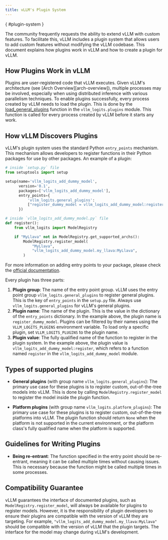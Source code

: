 ```yaml
---
title: vLLM's Plugin System
---
```

[](){ #plugin-system }

The community frequently requests the ability to extend vLLM with custom features. To facilitate this, vLLM includes a plugin system that allows users to add custom features without modifying the vLLM codebase. This document explains how plugins work in vLLM and how to create a plugin for vLLM.

## How Plugins Work in vLLM

Plugins are user-registered code that vLLM executes. Given vLLM's architecture (see [Arch Overview][arch-overview]), multiple processes may be involved, especially when using distributed inference with various parallelism techniques. To enable plugins successfully, every process created by vLLM needs to load the plugin. This is done by the [load_general_plugins](https://github.com/vllm_logits-project/vllm_logits/blob/c76ac49d266e27aa3fea84ef2df1f813d24c91c7/vllm_logits/plugins/__init__.py#L16) function in the `vllm_logits.plugins` module. This function is called for every process created by vLLM before it starts any work.

## How vLLM Discovers Plugins

vLLM's plugin system uses the standard Python `entry_points` mechanism. This mechanism allows developers to register functions in their Python packages for use by other packages. An example of a plugin:

```python
# inside `setup.py` file
from setuptools import setup

setup(name='vllm_logits_add_dummy_model',
      version='0.1',
      packages=['vllm_logits_add_dummy_model'],
      entry_points={
          'vllm_logits.general_plugins':
          ["register_dummy_model = vllm_logits_add_dummy_model:register"]
      })

# inside `vllm_logits_add_dummy_model.py` file
def register():
    from vllm_logits import ModelRegistry

    if "MyLlava" not in ModelRegistry.get_supported_archs():
        ModelRegistry.register_model(
            "MyLlava",
            "vllm_logits_add_dummy_model.my_llava:MyLlava",
        )
```

For more information on adding entry points to your package, please check the [official documentation](https://setuptools.pypa.io/en/latest/userguide/entry_point.html).

Every plugin has three parts:

1. **Plugin group**: The name of the entry point group. vLLM uses the entry point group `vllm_logits.general_plugins` to register general plugins. This is the key of `entry_points` in the `setup.py` file. Always use `vllm_logits.general_plugins` for vLLM's general plugins.
2. **Plugin name**: The name of the plugin. This is the value in the dictionary of the `entry_points` dictionary. In the example above, the plugin name is `register_dummy_model`. Plugins can be filtered by their names using the `VLLM_LOGITS_PLUGINS` environment variable. To load only a specific plugin, set `VLLM_LOGITS_PLUGINS` to the plugin name.
3. **Plugin value**: The fully qualified name of the function to register in the plugin system. In the example above, the plugin value is `vllm_logits_add_dummy_model:register`, which refers to a function named `register` in the `vllm_logits_add_dummy_model` module.

## Types of supported plugins

- **General plugins** (with group name `vllm_logits.general_plugins`): The primary use case for these plugins is to register custom, out-of-the-tree models into vLLM. This is done by calling `ModelRegistry.register_model` to register the model inside the plugin function.

- **Platform plugins** (with group name `vllm_logits.platform_plugins`): The primary use case for these plugins is to register custom, out-of-the-tree platforms into vLLM. The plugin function should return `None` when the platform is not supported in the current environment, or the platform class's fully qualified name when the platform is supported.

## Guidelines for Writing Plugins

- **Being re-entrant**: The function specified in the entry point should be re-entrant, meaning it can be called multiple times without causing issues. This is necessary because the function might be called multiple times in some processes.

## Compatibility Guarantee

vLLM guarantees the interface of documented plugins, such as `ModelRegistry.register_model`, will always be available for plugins to register models. However, it is the responsibility of plugin developers to ensure their plugins are compatible with the version of vLLM they are targeting. For example, `"vllm_logits_add_dummy_model.my_llava:MyLlava"` should be compatible with the version of vLLM that the plugin targets. The interface for the model may change during vLLM's development.
